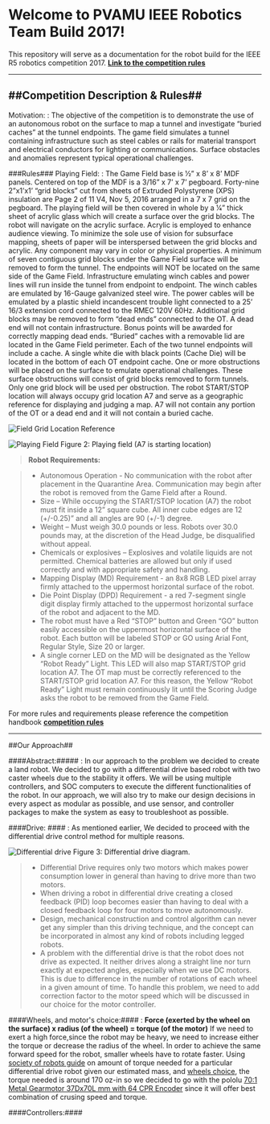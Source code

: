 Welcome to PVAMU IEEE Robotics Team Build 2017!
===================================

This repository will serve as a documentation for the robot build for the IEEE R5 robotics competition 2017.
[**Link to the competition rules**](https://drive.google.com/file/d/0Byoc_-AOKdM3Y2l4aGluVUU1c2M/view?usp=sharing)

----------
##Competition Description & Rules##
-----------
Motivation:
  :	The objective of the competition is to demonstrate the use of an autonomous robot on the surface to map a tunnel and investigate “buried caches” at the tunnel endpoints. The game field simulates a tunnel containing infrastructure such as steel cables or rails for material transport and electrical conductors for lighting or communications. Surface obstacles and anomalies represent typical operational challenges.

###Rules###
Playing Field:
  :	The Game Field base is 1⁄2” x 8’ x 8’ MDF panels. Centered on top of the MDF is a 3/16” x 7’ x 7’ pegboard. Forty-nine 2”x1’x1’ “grid blocks” cut from sheets of Extruded Polystyrene (XPS) insulation are Page 2 of 11 V4, Nov 5, 2016 arranged in a 7 x 7 grid on the pegboard. The playing field will be then covered in whole by a 1⁄4” thick sheet of acrylic glass which will create a surface over the grid blocks. The robot will navigate on the acrylic surface. Acrylic is employed to enhance audience viewing. To minimize the sole use of vision for subsurface mapping, sheets of paper will be interspersed between the grid blocks and acrylic. Any component may vary in color or physical properties. A minimum of seven contiguous grid blocks under the Game Field surface will be removed to form the tunnel. The endpoints will NOT be located on the same side of the Game Field. Infrastructure emulating  winch cables and power lines will run inside the tunnel from endpoint to endpoint. The winch cables are emulated by 16-Gauge galvanized steel wire. The power cables will be emulated by a plastic shield incandescent trouble light connected to a 25’ 16/3 extension cord connected to the RMEC 120V 60Hz. Additional grid blocks may be removed to form “dead ends” connected to the OT. A dead end will not contain infrastructure. Bonus points will be awarded for correctly mapping dead ends.  “Buried” caches with a removable lid are located in the Game Field perimeter. Each of the two tunnel endpoints will include a cache. A single white die with black points (Cache Die) will be located in the bottom of each OT endpoint cache. One or more obstructions will be placed on the surface to emulate operational challenges. These surface obstructions will consist of grid blocks removed to form tunnels. Only one grid block will be used per obstruction. The robot START/STOP location will always occupy grid location A7 and serve as a geographic reference for displaying and judging a map. A7 will not contain any portion of the OT or a dead end and it will not contain a buried cache.
  
  ![Field Grid Location Reference](http://i.imgur.com/U3f8P9k.png)


 ![Playing Field](http://i.imgur.com/rrfTyYz.png)
	Figure 2: Playing field (A7 is starting location)

>**Robot Requirements:**
 
 > - Autonomous Operation - No communication with the robot after placement in the Quarantine Area. Communication may begin after the robot is removed from the Game Field after a Round.
> -  Size – While occupying the START/STOP location (A7) the robot must fit inside a 12” square cube. All inner cube edges are 12 (+/-0.25)” and all angles are 90 (+/-1) degree.
> -  Weight – Must weigh 30.0 pounds or less. Robots over 30.0 pounds may, at the discretion of the Head Judge, be disqualified without appeal.
> -  Chemicals or explosives – Explosives and volatile liquids are not permitted. Chemical batteries are allowed but only if used correctly and  with appropriate safety and handling. 
> -  Mapping Display (MD) Requirement - an 8x8 RGB LED pixel array firmly attached to the uppermost horizontal surface of the robot.
> -  Die Point Display (DPD) Requirement - a red 7-segment single digit display firmly attached to the uppermost horizontal surface of the robot and adjacent to the MD.
> -  The robot must have a Red “STOP” button and Green “GO” button easily accessible on the uppermost horizontal surface of the robot. Each button will be labeled STOP or GO using Arial Font, Regular Style, Size 20 or larger.
> -   A single corner LED on the MD will be designated as the Yellow “Robot Ready” Light. This LED will also map START/STOP grid location A7. The OT map must be correctly referenced to the START/STOP grid location A7. For this reason, the Yellow “Robot Ready” Light must remain continuously lit until the Scoring Judge asks the robot to be removed from the Game Field.

For more rules and requirements please reference the competition handbook [**competition rules**](https://drive.google.com/file/d/0Byoc_-AOKdM3Y2l4aGluVUU1c2M/view?usp=sharing)
 
 ----------
##Our Approach##

####Abstract:#####
 : In our approach to the problem we decided to create a land robot. We decided to go with a differential drive based robot with two caster wheels due to the stability it offers. We will be using multiple controllers, and SOC computers to execute the different functionalities of the robot. In our approach, we will also try to make our design decisions in every aspect as modular as possible, and use sensor, and controller packages to make the system as easy to troubleshoot as possible.

####Drive: ####
: As mentioned earlier, We decided to proceed with the differential drive control method for multiple reasons. 

![Differential drive](http://i.imgur.com/F9FaJ1Q.png)
Figure 3:  Differential drive diagram.
> - Differential Drive requires only two motors which makes power consumption lower in general than having to drive more than two motors.
> - When driving a robot in differential drive creating a closed feedback (PID) loop becomes easier than having to deal with a closed feedback loop for four motors to move autonomously.
> - Design, mechanical construction and control algorithm can never get any simpler than this driving technique, and the concept can be incorporated in almost any kind of robots including legged robots.
> - A problem with the differential drive is that the robot does not drive as expected. It neither drives along a straight line nor turn exactly at expected angles, especially when we use DC motors. This is due to difference in the number of rotations of each wheel in a given amount of time. To handle this problem, we need to add correction factor to the motor speed which will be discussed in our choice for the motor controller.

####Wheels, and motor's choice:####
: **Force (exerted by the wheel on the surface) x radius (of the wheel) = torque (of the motor)** If we need to exert a high force,since the robot may be heavy, we need to increase either the torque or decrease the radius of the wheel. In order to achieve the same forward speed for the robot, smaller wheels have to rotate faster. Using [society of robots guide](http://www.societyofrobots.com/mechanics_dynamics.shtml) on amount of torque needed for a particular differential drive robot given our estimated mass, and [wheels choice](https://www.pololu.com/product/1433), the torque needed is around 170 oz-in so we decided to go with the pololu [70:1 Metal Gearmotor 37Dx70L mm with 64 CPR Encoder](https://www.pololu.com/product/2825) since it will offer best combination of crusing speed and torque.

####Controllers:####




